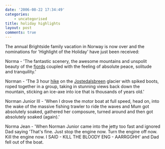 ```yaml
---
date: '2006-08-22 17:34:49'
categories:
    - uncategorised
title: holiday highlights
layout: post
comments: true
---
```


The annual Brightside family vacation in Norway is now over and the
nominations for 'Highlight of the Holiday' have just been received:

Norma - 'The fantastic scenery, the awesome mountains and unspolit
beauty of the [fjords](http://www.sognefjord.no/) coupled with the
feeling of absolute peace, solitude and tranquility.'

Norman - 'The 3 hour
[hike](http://www.sognefjord.no/en-GB/PortalObject/659/default.aspx) on
the [Jostedalsbreen](http://www.jostedal.com/) glacier with spiked
boots, roped together in a group, taking in stunning views back down the
mountain, sticking an ice-axe into ice that is thousands of years old.'

Norman Junior III - 'When I drove the motor boat at full speed, head on,
into the wake of the massive fishing trawler to ride the waves and Mum
got absolutely soaked, gathered her composure, turned around and then
got absolutely soaked (again).'

Norma Jean - 'When Norman Junior came into the jetty too fast and
ignored Dad saying 'That's fine. Just stop the engine now. Turn the
engine off now. Kill the engine now. I SAID - KILL THE BLOODY ENG -
AARRGGHH' and Dad fell out of the boat.
